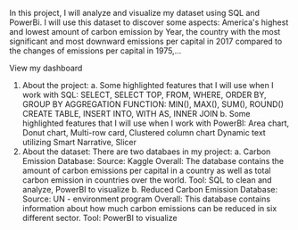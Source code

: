 In this project, I will analyze and visualize my dataset using SQL and PowerBi. I will use this dataset to discover some aspects: America's highest and lowest amount of carbon emission by Year, the country with the most significant and most downward emissions per capital in 2017 compared to the changes of emissions per capital in 1975,...

View my dashboard
1. About the project:
a. Some highlighted features that I will use when I work with SQL:
SELECT, SELECT TOP, FROM, WHERE, ORDER BY, GROUP BY
AGGREGATION FUNCTION: MIN(), MAX(), SUM(), ROUND()
CREATE TABLE, INSERT INTO, WITH AS, INNER JOIN
b. Some highlighted features that I will use when I work with PowerBI:
Area chart, Donut chart, Multi-row card, Clustered column chart
Dynamic text utilizing Smart Narrative, Slicer
2. About the dataset:
There are two databaes in my project:
a. Carbon Emission Database:
Source: Kaggle
Overall: The database contains the amount of carbon emissions per capital in a country as well as total carbon emission in countries over the world.
Tool: SQL to clean and analyze, PowerBI to visualize
b. Reduced Carbon Emission Database:
Source: UN - environment program
Overall: This database contains information about how much carbon emissions can be reduced in six different sector.
Tool: PowerBI to visualize
